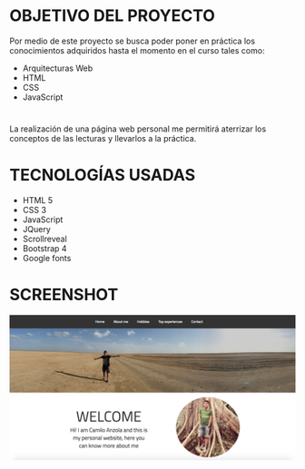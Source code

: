 # OBJETIVO DEL PROYECTO

Por medio de este proyecto se busca poder poner en práctica los conocimientos adquiridos hasta el momento en el curso tales como:
- Arquitecturas Web
- HTML
- CSS
- JavaScript
# 
La realización de una página web personal me permitirá aterrizar los conceptos de las lecturas y llevarlos a la práctica.

# TECNOLOGÍAS USADAS

- HTML 5
- CSS 3
- JavaScript
- JQuery
- Scrollreveal
- Bootstrap 4
- Google fonts

# SCREENSHOT
![](https://github.com/caanzola/DalgoProyect/blob/master/Captura%20de%20pantalla%202018-08-27%20a%20la(s)%206.36.15%20p.%20m..png?raw=true)
